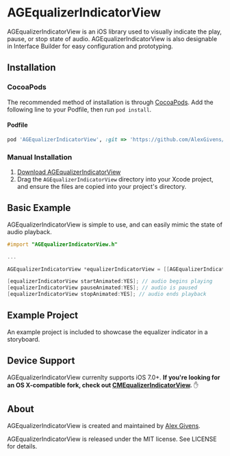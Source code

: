 # AGEqualizerIndicatorView
AGEqualizerIndicatorView is an iOS library used to visually indicate the play, pause, or stop state of audio. AGEqualizerIndicatorView is also designable in Interface Builder for easy configuration and prototyping.

## Installation

### CocoaPods

The recommended method of installation is through [CocoaPods](http://cocoapods.org). Add the following line to your Podfile, then run `pod install`.

#### Podfile

```ruby
pod 'AGEqualizerIndicatorView', :git => 'https://github.com/AlexGivens/AGEqualizerIndicatorView.git'
```

### Manual Installation

1. [Download AGEqualizerIndicatorView](https://github.com/alexgivens/AGEqualizerIndicatorView/archive/master.zip)
2. Drag the `AGEqualizerIndicatorView` directory into your Xcode project, and ensure the files are copied into your project's directory.

## Basic Example

AGEqualizerIndicatorView is simple to use, and can easily mimic the state of audio playback.

```objective-c
#import "AGEqualizerIndicatorView.h"

...

AGEqualizerIndicatorView *equalizerIndicatorView = [[AGEqualizerIndicatorView alloc] initWithFrame: CGRectMake(0,0,24,18)];

[equalizerIndicatorView startAnimated:YES]; // audio begins playing
[equalizerIndicatorView pauseAnimated:YES]; // audio is paused
[equalizerIndicatorView stopAnimated:YES]; // audio ends playback
```

## Example Project

An example project is included to showcase the equalizer indicator in a storyboard.

## Device Support

AGEqualizerIndicatorView currenlty supports iOS 7.0+. **If you're looking for an OS X-compatible fork, check out [CMEqualizerIndicatorView](https://github.com/connor/CMEqualizerIndicatorView).** :hand:

## About

AGEqualizerIndicatorView is created and maintained by [Alex Givens](https://github.com/AlexGivens). 

AGEqualizerIndicatorView is released under the MIT license. See LICENSE for details.
